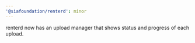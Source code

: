 ```yaml
---
'@siafoundation/renterd': minor
---
```


renterd now has an upload manager that shows status and progress of each upload.
